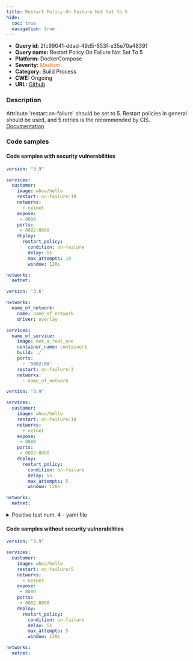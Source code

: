 ```yaml
---
title: Restart Policy On Failure Not Set To 5
hide:
  toc: true
  navigation: true
---
```


<style>
  .highlight .hll {
    background-color: #ff171742;
  }
  .md-content {
    max-width: 1100px;
    margin: 0 auto;
  }
</style>

-   **Query id:** 2fc99041-ddad-49d5-853f-e35e70a48391
-   **Query name:** Restart Policy On Failure Not Set To 5
-   **Platform:** DockerCompose
-   **Severity:** <span style="color:#ff7213">Medium</span>
-   **Category:** Build Process
-   **CWE:** Ongoing
-   **URL:** [Github](https://github.com/Checkmarx/kics/tree/master/assets/queries/dockerCompose/restart_policy_on_failure_not_set_to_5)

### Description
Attribute 'restart:on-failure' should be set to 5. Restart policies in general should be used, and 5 retries is the recommended by CIS.<br>
[Documentation](https://docs.docker.com/config/containers/start-containers-automatically/#use-a-restart-policy)

### Code samples
#### Code samples with security vulnerabilities
```yaml title="Positive test num. 1 - yaml file" hl_lines="17 6"
version: "3.9"

services:
  customer:
    image: whoa/hello
    restart: on-failure:10
    networks:
      - netnet
    expose:
     - 8080
    ports:
     - 8082:8080
    deploy:
      restart_policy:
        condition: on-failure
        delay: 5s
        max_attempts: 10
        window: 120s

networks:
  netnet:

```
```yaml title="Positive test num. 2 - yaml file" hl_lines="15"
version: '3.6'

networks:
  name_of_network:
    name: name_of_network
    driver: overlay

services:
  name_of_service:
    image: not_a_real_one
    container_name: container1
    build: ./
    ports:
      - '5002:80'
    restart: on-failure:3
    networks:
      - name_of_network

```
```yaml title="Positive test num. 3 - yaml file" hl_lines="6"
version: "3.9"

services:
  customer:
    image: whoa/hello
    restart: on-failure:10
    networks:
      - netnet
    expose:
     - 8080
    ports:
     - 8082:8080
    deploy:
      restart_policy:
        condition: on-failure
        delay: 5s
        max_attempts: 5
        window: 120s

networks:
  netnet:

```
<details><summary>Positive test num. 4 - yaml file</summary>

```yaml hl_lines="17"
version: "3.9"

services:
  customer:
    image: whoa/hello
    restart: on-failure:5
    networks:
      - netnet
    expose:
     - 8080
    ports:
     - 8082:8080
    deploy:
      restart_policy:
        condition: on-failure
        delay: 5s
        max_attempts: 10
        window: 120s

networks:
  netnet:

```
</details>


#### Code samples without security vulnerabilities
```yaml title="Negative test num. 1 - yaml file"
version: "3.9"

services:
  customer:
    image: whoa/hello
    restart: on-failure:5
    networks:
      - netnet
    expose:
     - 8080
    ports:
     - 8082:8080
    deploy:
      restart_policy:
        condition: on-failure
        delay: 5s
        max_attempts: 5
        window: 120s

networks:
  netnet:


```
